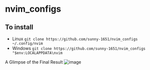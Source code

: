# nvim_configs

## To install
- Linux
```git clone https://github.com/sunny-1651/nvim_configs ~/.config/nvim```
- Windows
```git clone https://github.com/sunny-1651/nvim_configs "$env:LOCALAPPDATA\nvim```

A Glimpse of the Final Result
![image](https://github.com/user-attachments/assets/a73e9391-8ae8-4c5b-b01e-305c708f97fd)

